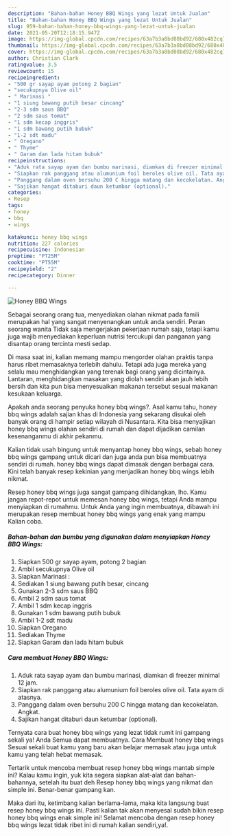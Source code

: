 ```yaml
---
description: "Bahan-bahan Honey BBQ Wings yang lezat Untuk Jualan"
title: "Bahan-bahan Honey BBQ Wings yang lezat Untuk Jualan"
slug: 959-bahan-bahan-honey-bbq-wings-yang-lezat-untuk-jualan
date: 2021-05-20T12:18:15.947Z
image: https://img-global.cpcdn.com/recipes/63a7b3a8bd08bd92/680x482cq70/honey-bbq-wings-foto-resep-utama.jpg
thumbnail: https://img-global.cpcdn.com/recipes/63a7b3a8bd08bd92/680x482cq70/honey-bbq-wings-foto-resep-utama.jpg
cover: https://img-global.cpcdn.com/recipes/63a7b3a8bd08bd92/680x482cq70/honey-bbq-wings-foto-resep-utama.jpg
author: Christian Clark
ratingvalue: 3.5
reviewcount: 15
recipeingredient:
- "500 gr sayap ayam potong 2 bagian"
- "secukupnya Olive oil"
- " Marinasi "
- "1 siung bawang putih besar cincang"
- "2-3 sdm saus BBQ"
- "2 sdm saus tomat"
- "1 sdm kecap inggris"
- "1 sdm bawang putih bubuk"
- "1-2 sdt madu"
- " Oregano"
- " Thyme"
- " Garam dan lada hitam bubuk"
recipeinstructions:
- "Aduk rata sayap ayam dan bumbu marinasi, diamkan di freezer minimal 12 jam."
- "Siapkan rak panggang atau alumunium foil beroles olive oil. Tata ayam di atasnya."
- "Panggang dalam oven bersuhu 200 C hingga matang dan kecokelatan. Angkat."
- "Sajikan hangat ditaburi daun ketumbar (optional)."
categories:
- Resep
tags:
- honey
- bbq
- wings

katakunci: honey bbq wings 
nutrition: 227 calories
recipecuisine: Indonesian
preptime: "PT25M"
cooktime: "PT55M"
recipeyield: "2"
recipecategory: Dinner

---
```



![Honey BBQ Wings](https://img-global.cpcdn.com/recipes/63a7b3a8bd08bd92/680x482cq70/honey-bbq-wings-foto-resep-utama.jpg)

Sebagai seorang orang tua, menyediakan olahan nikmat pada famili merupakan hal yang sangat menyenangkan untuk anda sendiri. Peran seorang  wanita Tidak saja mengerjakan pekerjaan rumah saja, tetapi kamu juga wajib menyediakan keperluan nutrisi tercukupi dan panganan yang disantap orang tercinta mesti sedap.

Di masa  saat ini, kalian memang mampu mengorder olahan praktis tanpa harus ribet memasaknya terlebih dahulu. Tetapi ada juga mereka yang selalu mau menghidangkan yang terenak bagi orang yang dicintainya. Lantaran, menghidangkan masakan yang diolah sendiri akan jauh lebih bersih dan kita pun bisa menyesuaikan makanan tersebut sesuai makanan kesukaan keluarga. 



Apakah anda seorang penyuka honey bbq wings?. Asal kamu tahu, honey bbq wings adalah sajian khas di Indonesia yang sekarang disukai oleh banyak orang di hampir setiap wilayah di Nusantara. Kita bisa menyajikan honey bbq wings olahan sendiri di rumah dan dapat dijadikan camilan kesenanganmu di akhir pekanmu.

Kalian tidak usah bingung untuk menyantap honey bbq wings, sebab honey bbq wings gampang untuk dicari dan juga anda pun bisa membuatnya sendiri di rumah. honey bbq wings dapat dimasak dengan berbagai cara. Kini telah banyak resep kekinian yang menjadikan honey bbq wings lebih nikmat.

Resep honey bbq wings juga sangat gampang dihidangkan, lho. Kamu jangan repot-repot untuk memesan honey bbq wings, tetapi Anda mampu menyiapkan di rumahmu. Untuk Anda yang ingin membuatnya, dibawah ini merupakan resep membuat honey bbq wings yang enak yang mampu Kalian coba.

<!--inarticleads1-->

##### Bahan-bahan dan bumbu yang digunakan dalam menyiapkan Honey BBQ Wings:

1. Siapkan 500 gr sayap ayam, potong 2 bagian
1. Ambil secukupnya Olive oil
1. Siapkan  Marinasi :
1. Sediakan 1 siung bawang putih besar, cincang
1. Gunakan 2-3 sdm saus BBQ
1. Ambil 2 sdm saus tomat
1. Ambil 1 sdm kecap inggris
1. Gunakan 1 sdm bawang putih bubuk
1. Ambil 1-2 sdt madu
1. Siapkan  Oregano
1. Sediakan  Thyme
1. Siapkan  Garam dan lada hitam bubuk




<!--inarticleads2-->

##### Cara membuat Honey BBQ Wings:

1. Aduk rata sayap ayam dan bumbu marinasi, diamkan di freezer minimal 12 jam.
1. Siapkan rak panggang atau alumunium foil beroles olive oil. Tata ayam di atasnya.
1. Panggang dalam oven bersuhu 200 C hingga matang dan kecokelatan. Angkat.
1. Sajikan hangat ditaburi daun ketumbar (optional).




Ternyata cara buat honey bbq wings yang lezat tidak rumit ini gampang sekali ya! Anda Semua dapat membuatnya. Cara Membuat honey bbq wings Sesuai sekali buat kamu yang baru akan belajar memasak atau juga untuk kamu yang telah hebat memasak.

Tertarik untuk mencoba membuat resep honey bbq wings mantab simple ini? Kalau kamu ingin, yuk kita segera siapkan alat-alat dan bahan-bahannya, setelah itu buat deh Resep honey bbq wings yang nikmat dan simple ini. Benar-benar gampang kan. 

Maka dari itu, ketimbang kalian berlama-lama, maka kita langsung buat resep honey bbq wings ini. Pasti kalian tak akan menyesal sudah bikin resep honey bbq wings enak simple ini! Selamat mencoba dengan resep honey bbq wings lezat tidak ribet ini di rumah kalian sendiri,ya!.

